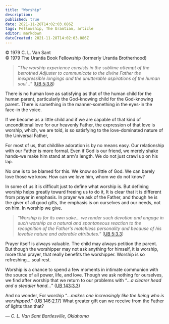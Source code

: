 ```yaml
---
title: "Worship"
description: 
published: true
date: 2021-11-28T14:02:03.086Z
tags: Fellowship, The Urantian, article
editor: markdown
dateCreated: 2021-11-28T14:02:03.086Z
---
```


<p class="v-card v-sheet theme--light grey lighten-3 px-2">© 1979 C. L. Van Sant<br>© 1979 The Urantia Book Fellowship (formerly Urantia Brotherhood)</p>

> “_The worship experience consists in the sublime attempt of the betrothed Adjuster to communicate to the divine Father the inexpressible longings and the unutterable aspirations of the human soul..._” ([UB 5:3.8](/en/The_Urantia_Book/5#p3_8))

There is no human love as satisfying as that of the human child for the human parent, particularly the God-knowing child for the God-knowing parent. There is something in the manner-something in the eyes-in the face-in the voice.

If we become as a little child and if we are capable of that kind of unconditional love for our heavenly Father, the expression of that love is worship, which, we are told, is so satisfying to the love-dominated nature of the Universal Father,

For most of us, that childlike adoration is by no means easy. Our relationship with our Father is more formal. Even if God is our friend, we merely shake hands-we make him stand at arm's length. We do not just crawl up on his lap.

No one is to be blamed for this. We know so little of God. We can barely love those we know. How can we love him, whom we do not know?

In some of us it is difficult just to define what worship is. But defining worship helps greatly toward freeing us to do it, It is clear that it is different from prayer in emphasis. In prayer we ask of the Father, and though he is the giver of all good gifts, the emphasis is on ourselves and our needs, not on him. In worship we give.

> “_Worship is for its own sake... we render such devotion and engage in such worship as a natural and spontaneous reaction to the recognition of the Father's matchless personality and because of his lovable nature and adorable attributes._” ([UB 5:3.3](/en/The_Urantia_Book/5#p3_3))

Prayer itself is always valuable. The child may always petition the parent. But though the worshipper may not ask anything for himself, it is worship, more than prayer, that really benefits the worshipper. Worship is so refreshing... soul rest.

Worship is a chance to spend a few moments in intimate communion with the source of all power, life, and love. Though we ask nothing for ourselves, we find after worship that we return to our problems with “_...a clearer head and a steadier hand..._” ([UB 143:3.3](/en/The_Urantia_Book/143#p3_3))

And no wonder, For worship “_...makes one increasingly like the being who is worshipped._” ([UB 146:2.17](/en/The_Urantia_Book/146#p2_17)) What greater gift can we receive from the Father of lights than that?

— _C. L. Van Sant_
_Bartlesville, Oklahoma_